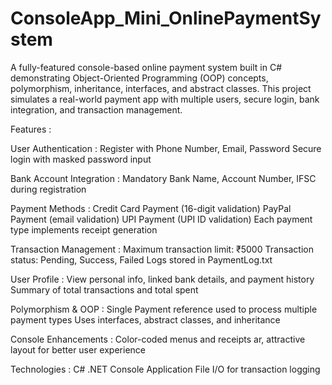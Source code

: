 # ConsoleApp_Mini_OnlinePaymentSystem
A fully-featured console-based online payment system built in C# demonstrating Object-Oriented Programming (OOP) concepts, polymorphism, inheritance, interfaces, and abstract classes. This project simulates a real-world payment app with multiple users, secure login, bank integration, and transaction management.

Features :

User Authentication :
Register with Phone Number, Email, Password
Secure login with masked password input

Bank Account Integration :
Mandatory Bank Name, Account Number, IFSC during registration

Payment Methods :
Credit Card Payment (16-digit validation)
PayPal Payment (email validation)
UPI Payment (UPI ID validation)
Each payment type implements receipt generation

Transaction Management :
Maximum transaction limit: ₹5000
Transaction status: Pending, Success, Failed
Logs stored in PaymentLog.txt

User Profile :
View personal info, linked bank details, and payment history
Summary of total transactions and total spent

Polymorphism & OOP :
Single Payment reference used to process multiple payment types
Uses interfaces, abstract classes, and inheritance

Console Enhancements :
Color-coded menus and receipts
ar, attractive layout for better user experience


Technologies :
C#
.NET Console Application
File I/O for transaction logging
